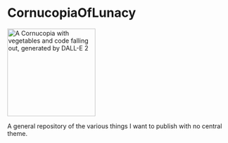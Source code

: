 # CornucopiaOfLunacy

<img src="https://i.imgur.com/qm3Omia.png" width="200" alt="A Cornucopia with vegetables and code falling out, generated by DALL-E 2">

A general repository of the various things I want to publish with no central theme.
